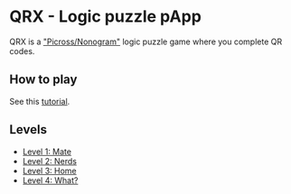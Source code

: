 # QRX - Logic puzzle pApp
QRX is a ["Picross/Nonogram"](https://en.wikipedia.org/wiki/Nonogram) logic puzzle game where you complete QR codes.

## How to play
See this [tutorial](http://www.puzzlemuseum.com/griddler/gridins.htm).

## Levels
* [Level 1: Mate](https://github.com/1maetsch/qrx/raw/master/levels/qrx1.png)
* [Level 2: Nerds](https://github.com/1maetsch/qrx/raw/master/levels/qrx2.png)
* [Level 3: Home](https://github.com/1maetsch/qrx/raw/master/levels/qrx3.png)
* [Level 4: What?](https://github.com/1maetsch/qrx/raw/master/levels/qrx4.png)
